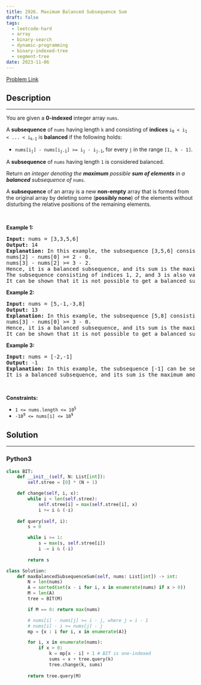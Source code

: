 ```yaml
---
title: 2926. Maximum Balanced Subsequence Sum
draft: false
tags: 
  - leetcode-hard
  - array
  - binary-search
  - dynamic-programming
  - binary-indexed-tree
  - segment-tree
date: 2023-11-06
---
```


[Problem Link](https://leetcode.com/problems/maximum-balanced-subsequence-sum/)

## Description

---
<p>You are given a <strong>0-indexed</strong> integer array <code>nums</code>.</p>

<p>A <strong>subsequence</strong> of <code>nums</code> having length <code>k</code> and consisting of <strong>indices</strong> <code>i<sub>0</sub>&nbsp;&lt;&nbsp;i<sub>1</sub> &lt;&nbsp;... &lt; i<sub>k-1</sub></code> is <strong>balanced</strong> if the following holds:</p>

<ul>
	<li><code>nums[i<sub>j</sub>] - nums[i<sub>j-1</sub>] &gt;= i<sub>j</sub> - i<sub>j-1</sub></code>, for every <code>j</code> in the range <code>[1, k - 1]</code>.</li>
</ul>

<p>A <strong>subsequence</strong> of <code>nums</code> having length <code>1</code> is considered balanced.</p>

<p>Return <em>an integer denoting the <strong>maximum</strong> possible <strong>sum of elements</strong> in a <strong>balanced</strong> subsequence of </em><code>nums</code>.</p>

<p>A <strong>subsequence</strong> of an array is a new <strong>non-empty</strong> array that is formed from the original array by deleting some (<strong>possibly none</strong>) of the elements without disturbing the relative positions of the remaining elements.</p>

<p>&nbsp;</p>
<p><strong class="example">Example 1:</strong></p>

<pre>
<strong>Input:</strong> nums = [3,3,5,6]
<strong>Output:</strong> 14
<strong>Explanation:</strong> In this example, the subsequence [3,5,6] consisting of indices 0, 2, and 3 can be selected.
nums[2] - nums[0] &gt;= 2 - 0.
nums[3] - nums[2] &gt;= 3 - 2.
Hence, it is a balanced subsequence, and its sum is the maximum among the balanced subsequences of nums.
The subsequence consisting of indices 1, 2, and 3 is also valid.
It can be shown that it is not possible to get a balanced subsequence with a sum greater than 14.</pre>

<p><strong class="example">Example 2:</strong></p>

<pre>
<strong>Input:</strong> nums = [5,-1,-3,8]
<strong>Output:</strong> 13
<strong>Explanation:</strong> In this example, the subsequence [5,8] consisting of indices 0 and 3 can be selected.
nums[3] - nums[0] &gt;= 3 - 0.
Hence, it is a balanced subsequence, and its sum is the maximum among the balanced subsequences of nums.
It can be shown that it is not possible to get a balanced subsequence with a sum greater than 13.
</pre>

<p><strong class="example">Example 3:</strong></p>

<pre>
<strong>Input:</strong> nums = [-2,-1]
<strong>Output:</strong> -1
<strong>Explanation:</strong> In this example, the subsequence [-1] can be selected.
It is a balanced subsequence, and its sum is the maximum among the balanced subsequences of nums.
</pre>

<p>&nbsp;</p>
<p><strong>Constraints:</strong></p>

<ul>
	<li><code>1 &lt;= nums.length &lt;= 10<sup>5</sup></code></li>
	<li><code>-10<sup>9</sup> &lt;= nums[i] &lt;= 10<sup>9</sup></code></li>
</ul>


## Solution

---
### Python3
``` py title='maximum-balanced-subsequence-sum'
class BIT:
    def __init__(self, N: List[int]):
        self.stree = [0] * (N + 1)

    def change(self, i, x):
        while i < len(self.stree):
            self.stree[i] = max(self.stree[i], x)
            i += i & (-i)
    
    def query(self, i):
        s = 0

        while i >= 1:
            s = max(s, self.stree[i])
            i -= i & (-i)
        
        return s

class Solution:
    def maxBalancedSubsequenceSum(self, nums: List[int]) -> int:
        N = len(nums)
        A = sorted(set(x - i for i, x in enumerate(nums) if x > 0))
        M = len(A)
        tree = BIT(M)

        if M == 0: return max(nums)

        # nums[i] - nums[j] >= i - j, where j = i - 1
        # nums[i] - i >= nums[j] - j
        mp = {x : i for i, x in enumerate(A)}

        for i, x in enumerate(nums):
            if x > 0:
                k = mp[x - i] + 1 # BIT is one-indexed
                sums = x + tree.query(k)
                tree.change(k, sums)
        
        return tree.query(M)


```

